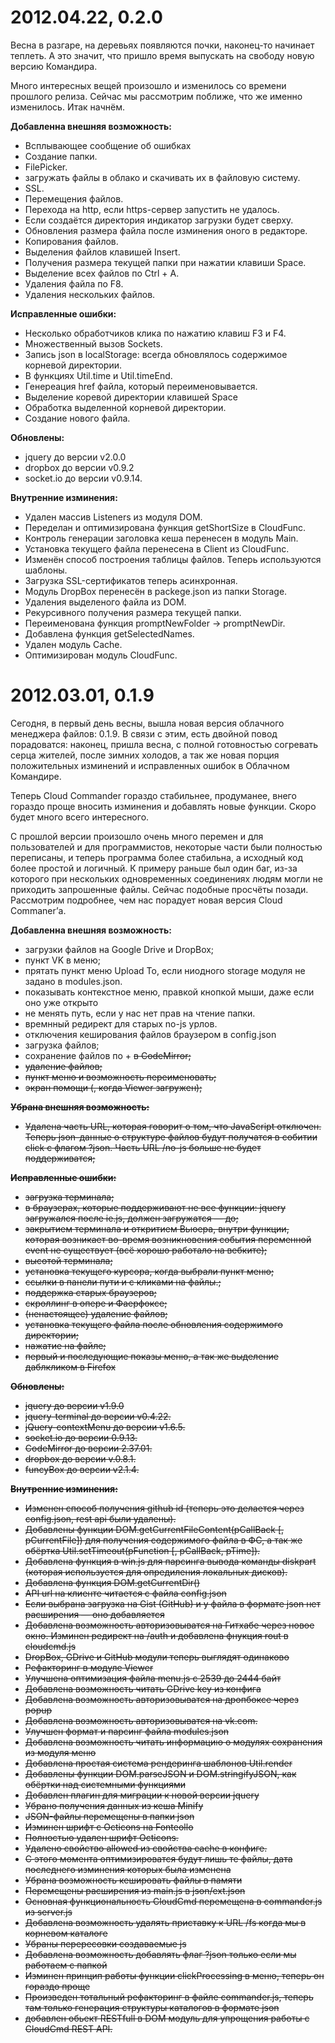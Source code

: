 2012.04.22, 0.2.0
===============
Весна в разгаре, на деревьях появляются почки, наконец-то начинает теплеть.
А это значит, что пришло время выпускать на свободу новую версию Командира.

Много интересных вещей произошло и изменилось со времени прошлого релиза.
Сейчас мы рассмотрим поближе, что же именно изменилось. Итак начнём.

**Добавленна внешняя возможность:**
- Всплывающее сообщение об ошибках
- Создание папки.
- FilePicker.
- загружать файлы в облако и скачивать их в файловую систему.
- SSL.
- Перемещения файлов.
- Перехода на http, если https-сервер запустить не удалось.
- Если создаётся директория индикатор загрузки будет сверху.
- Обновления размера файла после изминения оного в редакторе.
- Копирования файлов.
- Выделения файлов клавишей Insert.
- Получения размера текущей папки при нажатии клавиши Space.
- Выделение всех файлов по Ctrl + A.
- Удаления файла по F8.
- Удаления нескольких файлов.

**Исправленные ошибки:**
- Несколько обработчиков клика по нажатию клавиш F3 и F4.
- Множественный вызов Sockets.
- Запись json в localStorage: всегда обновлялось содержимое корневой директории.
- В функциях Util.time и Util.timeEnd.
- Генереация href файла, который переименовывается.
- Выделение коревой директории клавишей Space
- Обработка выделенной корневой директории.
- Создание нового файла.

**Обновлены:**
- jquery до версии v2.0.0
- dropbox до версии v0.9.2
- socket.io до версии v0.9.14.

**Внутренние изминения:**
- Удален массив Listeners из модуля DOM.
- Переделан и оптимизирована функция getShortSize в CloudFunc.
- Контроль генерации заголовка кеша перенесен в модуль Main.
- Установка текущего файла перенесена в Client из CloudFunc.
- Изменён способ построения таблицы файлов. Теперь используются шаблоны.
- Загрузка SSL-сертификатов теперь асинхронная.
- Модуль DropBox перенесён в packege.json из папки Storage.
- Удаления выделеного файла из DOM.
- Рекурсивного получения размера текущей папки.
- Переименована функция promptNewFolder -> promptNewDir.
- Добавлена функция getSelectedNames.
- Удален модуль Сache.
- Оптимизирован модуль CloudFunc.

2012.03.01, 0.1.9
===============
Сегодня, в первый день весны, вышла новая версия облачного менеджера файлов: 0.1.9.
В связи с этим, есть двойной повод порадоватся: наконец, пришла весна,
с полной готовностью согревать серца жителей, после зимних холодов,
а так же новая порция положительных изминений и исправленных ошибок в
Облачном Командире.

Теперь Cloud Commander гораздо стабильнее,
продуманее, внего гораздо проще вносить изминения и добавлять новые функции.
Скоро будет много всего интересного.

С прошлой версии произошло очень много перемен и для пользователей и
для программистов, некоторые части были полностью переписаны, и теперь программа
более стабильна, а исходный код более простой и логичный.
К примеру раньше был один баг, из-за которого при нескольких одновременных
соединениях людям могли не приходить запрошенные файлы. Сейчас подобные просчёты
позади. Рассмотрим подробнее, чем нас порадует новая версия Cloud Commaner’а.

**Добавленна внешняя возможность:**
- загрузки файлов на Google Drive и DropBox;
- пункт VK в меню;
- прятать пункт меню Upload To, если ниодного storage модуля не задано в modules.json.
- показывать контекстное меню, правкой кнопкой мыши, даже если оно уже открыто
- не менять путь, если у нас нет прав на чтение папки.
- времнный редирект для старых no-js урлов.
- отключения кеширования файлов браузером в config.json
- загрузка файлов;
- сохранение файлов по <Ctrl> + <S> в CodeMirror;
- удаление файлов;
- пункт меню и возможность переименовать;
- экран помощи (<F1>, когда Viewer загружен);

**Убрана внешняя возможность:**
- Удалена часть URL, которая говорит о том, что JavaScript отключен. Теперь json-данные о структуре файлов будут получатся в собитии click с флагом ?json. Часть URL /no-js больше не будет поддерживатся;

**Исправленные ошибки:**
- загрузка терминала;
- в браузерах, которые поддерживают не все функции: jquery загружался после ie.js, должен загружатся — до;
- закрытием терминала и откритием Вьюера, внутри функции, которая возникает во-время возникновения события переменной event не существует (всё хорошо работало на вебките);
- высотой терминала;
- установка текущего курсора, когда выбрали пункт меню;
- ссылки в панели пути и с кликами на файлы.;
- поддержка старых браузеров;
- скроллинг в опере и Фаерфоксе;
- (ненастоящее) удаление файлов;
- установка текущего файла после обновления содержимого директории;
- нажатие на файле;
- первый и последующие показы меню, а так же выделение даблкликом в Firefox

**Обновлены:**
- jquery до версии v1.9.0
- jquery-terminal до версии v0.4.22.
- jQuery-contextMenu до версии v1.6.5.
- socket.io до версии 0.9.13.
- CodeMirror до версии 2.37.01.
- dropbox до версии v.0.8.1.
- funcyBox до версии v2.1.4.

**Внутренние изминения:**
- Изменен способ получения github id (теперь это делается через config.json, rest api были удалены).
- Добавлены функции DOM.getCurrentFileContent(pCallBack [, pCurrentFile]) для получения содержимого файла в ФС, а так же обёртка Util.setTimeout(pFunction [, pCallBack, pTime]).
- Добавлена функция в win.js для парсинга вывода команды diskpart (которая используется для опредиления локальных дисков).
- Добавлена функция DOM.getCurrentDir()
- API url на клиенте читается с файла config.json
- Если выбрана загрузка на Gist (GitHub) и у файла в формате json нет расширения — оно добавляется
- Добавлена возможность авторизовыватся на Гитхабе через новое окно. Изминен редирект на /auth и добавлена фнукция rout в cloudcmd.js
- DropBox, GDrive и GitHub модули теперь выглядят одинаково
- Рефакторинг в модуле Viewer
- Улучшена оптимизация файла menu.js с 2539 до 2444 байт
- Добавлена возможность читать GDrive key из конфига
- Добавлена возможность авторизовыватся на дропбоксе через popup
- Добавлена возможность авторизовыватся на vk.com.
- Улучшен формат и парсинг файла modules.json
- Добавлена возможность читать информацию о модулях сохранения из модуля меню
- Добавлена простая система рендеринга шаблонов Util.render
- Добавлены функции DOM.parseJSON и DOM.stringifyJSON, как обёртки над системными функциями
- Добавлен плагин для миграции к новой версии jquery
- Убрано получения данных из кеша Minify
- JSON-файлы перемещены в папки json
- Изминен шрифт с Octicons на Fonteollo
- Полностью удален шрифт Octicons.
- Удалено свойство allowed из свойства cache в конфиге.
- С этого момента оптимизироватся будут лишь те файлы, дата последнего изминения которых была изменена
- Убрана возможность кешировать файлы в памяти
- Перемещены расширения из main.js в json/ext.json
- Основная функциональность CloudCmd перемещена в commander.js из server.js
- Добавлена возможность удалять приставку к URL /fs когда мы в корневом каталоге
- Убраны перересовки создаваемые js
- Добавлена возможность добавлять флаг ?json только если мы работаем с папкой
- Изминен принцип работы функции clickProcessing в меню, теперь он гораздо проще
- Произведен тотальный рефакторинг в файле commander.js, теперь там только генерация
структуры каталогов в формате json
- добавлен обьект RESTfull в DOM модуль для упрощения работы с CloudCmd REST API.
